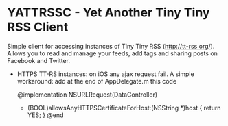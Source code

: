YATTRSSC - Yet Another Tiny Tiny RSS Client
===========================================

Simple client for accessing instances of Tiny Tiny RSS (http://tt-rss.org/). 
Allows you to read and manage your feeds, add tags and sharing posts on Facebook and Twitter. 

 * HTTPS TT-RS instances: on iOS any ajax request fail. 
    A simple workaround: add at the end of AppDelegate.m this code
    
    @implementation NSURLRequest(DataController)
    + (BOOL)allowsAnyHTTPSCertificateForHost:(NSString *)host
    {
        return YES;
        }
    @end
